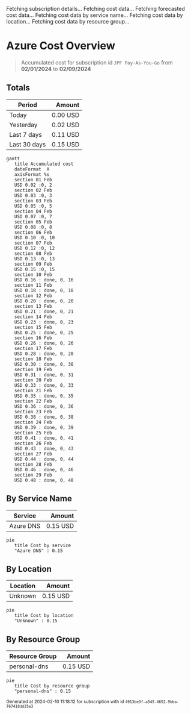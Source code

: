 Fetching subscription details...
Fetching cost data...
Fetching forecasted cost data...
Fetching cost data by service name...
Fetching cost data by location...
Fetching cost data by resource group...
# Azure Cost Overview

> Accumulated cost for subscription id `JPF Pay-As-You-Go` from **02/01/2024** to **02/09/2024**

## Totals

|Period|Amount|
|---|---:|
|Today|0.00 USD|
|Yesterday|0.02 USD|
|Last 7 days|0.11 USD|
|Last 30 days|0.15 USD|

```mermaid
gantt
   title Accumulated cost
   dateFormat  X
   axisFormat %s
   section 01 Feb
   USD 0.02 :0, 2
   section 02 Feb
   USD 0.03 :0, 3
   section 03 Feb
   USD 0.05 :0, 5
   section 04 Feb
   USD 0.07 :0, 7
   section 05 Feb
   USD 0.08 :0, 8
   section 06 Feb
   USD 0.10 :0, 10
   section 07 Feb
   USD 0.12 :0, 12
   section 08 Feb
   USD 0.13 :0, 13
   section 09 Feb
   USD 0.15 :0, 15
   section 10 Feb
   USD 0.16 : done, 0, 16
   section 11 Feb
   USD 0.18 : done, 0, 18
   section 12 Feb
   USD 0.20 : done, 0, 20
   section 13 Feb
   USD 0.21 : done, 0, 21
   section 14 Feb
   USD 0.23 : done, 0, 23
   section 15 Feb
   USD 0.25 : done, 0, 25
   section 16 Feb
   USD 0.26 : done, 0, 26
   section 17 Feb
   USD 0.28 : done, 0, 28
   section 18 Feb
   USD 0.30 : done, 0, 30
   section 19 Feb
   USD 0.31 : done, 0, 31
   section 20 Feb
   USD 0.33 : done, 0, 33
   section 21 Feb
   USD 0.35 : done, 0, 35
   section 22 Feb
   USD 0.36 : done, 0, 36
   section 23 Feb
   USD 0.38 : done, 0, 38
   section 24 Feb
   USD 0.39 : done, 0, 39
   section 25 Feb
   USD 0.41 : done, 0, 41
   section 26 Feb
   USD 0.43 : done, 0, 43
   section 27 Feb
   USD 0.44 : done, 0, 44
   section 28 Feb
   USD 0.46 : done, 0, 46
   section 29 Feb
   USD 0.48 : done, 0, 48
```

## By Service Name

|Service|Amount|
|---|---:|
|Azure DNS|0.15 USD|

```mermaid
pie
   title Cost by service
   "Azure DNS" : 0.15
```

## By Location

|Location|Amount|
|---|---:|
|Unknown|0.15 USD|

```mermaid
pie
   title Cost by location
   "Unknown" : 0.15
```

## By Resource Group

|Resource Group|Amount|
|---|---:|
|personal-dns|0.15 USD|

```mermaid
pie
   title Cost by resource group
   "personal-dns" : 0.15
```

<sup>Generated at 2024-02-10 11:18:12 for subscription with id `4913be3f-a345-4652-9bba-767418dd25e3`</sup>
